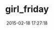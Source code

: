 ---
layout: post
title:  "girl_friday"
repo:   "mperham/girl_friday"
date:   2015-02-18 17:27:18
gemurl: https://github.com/mperham/girl_friday
---